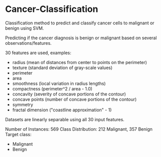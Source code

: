 # Cancer-Classification
Classification method to predict and classify cancer cells to malignant or benign using SVM.

Predicting if the cancer diagnosis is benign or malignant based on several observations/features.

30 features are used, examples:
  - radius (mean of distances from center to points on the perimeter)
  - texture (standard deviation of gray-scale values)
  - perimeter
  - area
  - smoothness (local variation in radius lengths)
  - compactness (perimeter^2 / area - 1.0)
  - concavity (severity of concave portions of the contour)
  - concave points (number of concave portions of the contour)
  - symmetry 
  - fractal dimension ("coastline approximation" - 1)

Datasets are linearly separable using all 30 input features.

Number of Instances: 569
Class Distribution: 212 Malignant, 357 Benign
Target class:
   - Malignant
   - Benign
